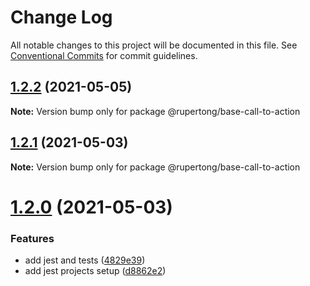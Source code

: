 # Change Log

All notable changes to this project will be documented in this file.
See [Conventional Commits](https://conventionalcommits.org) for commit guidelines.

## [1.2.2](https://github.com/rupert-ong/monorepo-components/compare/@rupertong/base-call-to-action@1.2.1...@rupertong/base-call-to-action@1.2.2) (2021-05-05)

**Note:** Version bump only for package @rupertong/base-call-to-action

## [1.2.1](https://github.com/rupert-ong/monorepo-components/compare/@rupertong/base-call-to-action@1.2.0...@rupertong/base-call-to-action@1.2.1) (2021-05-03)

**Note:** Version bump only for package @rupertong/base-call-to-action

# [1.2.0](https://github.com/rupert-ong/monorepo-components/compare/@rupertong/base-call-to-action@1.1.2...@rupertong/base-call-to-action@1.2.0) (2021-05-03)

### Features

- add jest and tests ([4829e39](https://github.com/rupert-ong/monorepo-components/commit/4829e393b49825b2ee08b60853434cffce0f5284))
- add jest projects setup ([d8862e2](https://github.com/rupert-ong/monorepo-components/commit/d8862e2a987c27caa76537f7798e3e0abcc69673))
